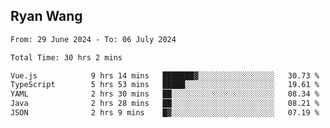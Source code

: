 ## Ryan Wang

<!--START_SECTION:waka-->

```txt
From: 29 June 2024 - To: 06 July 2024

Total Time: 30 hrs 2 mins

Vue.js            9 hrs 14 mins   ███████▓░░░░░░░░░░░░░░░░░   30.73 %
TypeScript        5 hrs 53 mins   █████░░░░░░░░░░░░░░░░░░░░   19.61 %
YAML              2 hrs 30 mins   ██░░░░░░░░░░░░░░░░░░░░░░░   08.34 %
Java              2 hrs 28 mins   ██░░░░░░░░░░░░░░░░░░░░░░░   08.21 %
JSON              2 hrs 9 mins    █▓░░░░░░░░░░░░░░░░░░░░░░░   07.19 %
```

<!--END_SECTION:waka-->

